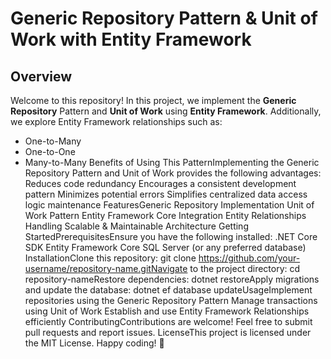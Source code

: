 # Generic Repository Pattern & Unit of Work with Entity Framework
## Overview
Welcome to this repository! In this project, we implement the **Generic Repository** Pattern and **Unit of Work** using **Entity Framework**. Additionally, we explore Entity Framework relationships such as:
- One-to-Many
- One-to-One
- Many-to-Many
Benefits of Using This PatternImplementing the Generic Repository Pattern and Unit of Work provides the following advantages:
Reduces code redundancy
Encourages a consistent development pattern
Minimizes potential errors
Simplifies centralized data access logic maintenance
FeaturesGeneric Repository Implementation
Unit of Work Pattern
Entity Framework Core Integration
Entity Relationships Handling
Scalable & Maintainable Architecture
Getting StartedPrerequisitesEnsure you have the following installed:
.NET Core SDK
Entity Framework Core
SQL Server (or any preferred database)
InstallationClone this repository:
git clone https://github.com/your-username/repository-name.gitNavigate to the project directory:
cd repository-nameRestore dependencies:
dotnet restoreApply migrations and update the database:
dotnet ef database updateUsageImplement repositories using the Generic Repository Pattern
Manage transactions using Unit of Work
Establish and use Entity Framework Relationships efficiently
ContributingContributions are welcome! Feel free to submit pull requests and report issues.
LicenseThis project is licensed under the MIT License.
Happy coding! 🚀
